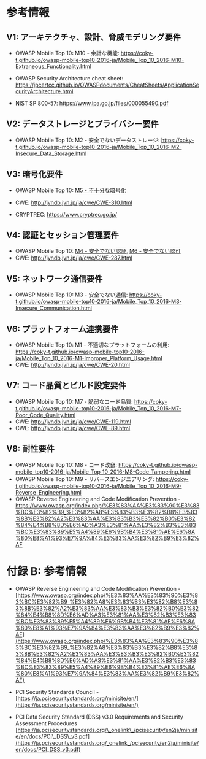 
# 参考情報

## V1: アーキテクチャ、設計、脅威モデリング要件

- OWASP Mobile Top 10: M10 - 余計な機能: https://coky-t.github.io/owasp-mobile-top10-2016-ja/Mobile_Top_10_2016-M10-Extraneous_Functionality.html
- OWASP Security Architecture cheat sheet: https://jpcertcc.github.io/OWASPdocuments/CheatSheets/ApplicationSecurityArchitecture.html

- NIST SP 800-57: https://www.ipa.go.jp/files/000055490.pdf

## V2: データストレージとプライバシー要件

- OWASP Mobile Top 10: M2  - 安全でないデータストレージ: https://coky-t.github.io/owasp-mobile-top10-2016-ja/Mobile_Top_10_2016-M2-Insecure_Data_Storage.html

## V3: 暗号化要件

- OWASP Mobile Top 10: [M5 - 不十分な暗号化](https://coky-t.github.io/owasp-mobile-top10-2016-ja/Mobile_Top_10_2016-M5-Insufficient_Cryptography.html)
- CWE: http://jvndb.jvn.jp/ja/cwe/CWE-310.html

- CRYPTREC: https://www.cryptrec.go.jp/

## V4: 認証とセッション管理要件

- OWASP Mobile Top 10: [M4 - 安全でない認証](https://coky-t.github.io/owasp-mobile-top10-2016-ja/Mobile_Top_10_2016-M4-Insecure_Authentication.html), [M6 - 安全でない認可](https://coky-t.github.io/owasp-mobile-top10-2016-ja/Mobile_Top_10_2016-M6-Insecure_Authorization.html)
- CWE:  http://jvndb.jvn.jp/ja/cwe/CWE-287.html

## V5: ネットワーク通信要件

- OWASP Mobile Top 10:  M3 - 安全でない通信: https://coky-t.github.io/owasp-mobile-top10-2016-ja/Mobile_Top_10_2016-M3-Insecure_Communication.html

## V6: プラットフォーム連携要件

- OWASP Mobile Top 10: M1 - 不適切なプラットフォームの利用: https://coky-t.github.io/owasp-mobile-top10-2016-ja/Mobile_Top_10_2016-M1-Improper_Platform_Usage.html
- CWE: http://jvndb.jvn.jp/ja/cwe/CWE-20.html

## V7: コード品質とビルド設定要件

- OWASP Mobile Top 10:  M7 - 脆弱なコード品質: https://coky-t.github.io/owasp-mobile-top10-2016-ja/Mobile_Top_10_2016-M7-Poor_Code_Quality.html
- CWE: http://jvndb.jvn.jp/ja/cwe/CWE-119.html
- CWE: http://jvndb.jvn.jp/ja/cwe/CWE-89.html

## V8: 耐性要件

- OWASP Mobile Top 10: M8 - コード改竄: https://coky-t.github.io/owasp-mobile-top10-2016-ja/Mobile_Top_10_2016-M8-Code_Tampering.html
- OWASP Mobile Top 10: M9 - リバースエンジニアリング: https://coky-t.github.io/owasp-mobile-top10-2016-ja/Mobile_Top_10_2016-M9-Reverse_Engineering.html
- OWASP Reverse Engineering and Code Modification Prevention - https://www.owasp.org/index.php/%E3%83%AA%E3%83%90%E3%83%BC%E3%82%B9_%E3%82%A8%E3%83%B3%E3%82%B8%E3%83%8B%E3%82%A2%E3%83%AA%E3%83%B3%E3%82%B0%E3%82%84%E4%B8%8D%E6%AD%A3%E3%81%AA%E3%82%B3%E3%83%BC%E3%83%89%E5%A4%89%E6%9B%B4%E3%81%AE%E6%8A%80%E8%A1%93%E7%9A%84%E3%83%AA%E3%82%B9%E3%82%AF

# 付録 B: 参考情報

- OWASP Reverse Engineering and Code Modification Prevention - [https://www.owasp.org/index.php/%E3%83%AA%E3%83%90%E3%83%BC%E3%82%B9_%E3%82%A8%E3%83%B3%E3%82%B8%E3%83%8B%E3%82%A2%E3%83%AA%E3%83%B3%E3%82%B0%E3%82%84%E4%B8%8D%E6%AD%A3%E3%81%AA%E3%82%B3%E3%83%BC%E3%83%89%E5%A4%89%E6%9B%B4%E3%81%AE%E6%8A%80%E8%A1%93%E7%9A%84%E3%83%AA%E3%82%B9%E3%82%AF](https://www.owasp.org/index.php/%E3%83%AA%E3%83%90%E3%83%BC%E3%82%B9_%E3%82%A8%E3%83%B3%E3%82%B8%E3%83%8B%E3%82%A2%E3%83%AA%E3%83%B3%E3%82%B0%E3%82%84%E4%B8%8D%E6%AD%A3%E3%81%AA%E3%82%B3%E3%83%BC%E3%83%89%E5%A4%89%E6%9B%B4%E3%81%AE%E6%8A%80%E8%A1%93%E7%9A%84%E3%83%AA%E3%82%B9%E3%82%AF)

- PCI Security Standards Council - [https://ja.pcisecuritystandards.org/minisite/en/](https://ja.pcisecuritystandards.org/minisite/en/)
- PCI Data Security Standard (DSS) v3.0 Requirements and Security Assessment Procedures [https://ja.pcisecuritystandards.org/\_onelink\_/pcisecurity/en2ja/minisite/en/docs/PCI\_DSS\_v3.pdf](https://ja.pcisecuritystandards.org/_onelink_/pcisecurity/en2ja/minisite/en/docs/PCI_DSS_v3.pdf)
